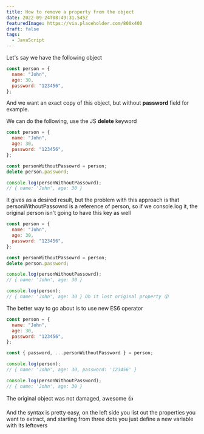 ```yaml
---
title: How to remove a property from the object
date: 2022-09-24T08:49:31.545Z
featuredImage: https://via.placeholder.com/800x400
draft: false
tags:
  - JavaScript
---
```

L﻿et's say we have the following object

```javascript
const person = {
  name: "John",
  age: 30,
  password: "123456",
};
```

A﻿nd we want an exact copy of this object, but without **password** field for example.

W﻿e can do the following, use the JS **delete** keyword

```javascript
const person = {
  name: "John",
  age: 30,
  password: "123456",
};

const personWithoutPassowrd = person;
delete person.password;

console.log(personWithoutPassowrd);
// { name: 'John', age: 30 }
```

I﻿t gives as a desired result, but t﻿he problem with this approach is that personWithoutPassowrd is a reference of person, so if we console.log it, the original person isn't going to have this key as well

```javascript
const person = {
  name: "John",
  age: 30,
  password: "123456",
};

const personWithoutPassowrd = person;
delete person.password;

console.log(personWithoutPassowrd);
// { name: 'John', age: 30 }

console.log(person);
// { name: 'John', age: 30 } Oh it lost original property 😲
```

T﻿he better way to go about is to use new ES6 operator

```javascript
const person = {
  name: "John",
  age: 30,
  password: "123456",
};

const { password, ...personWithoutPassword } = person;

console.log(person);
// { name: 'John', age: 30, password: '123456' }

console.log(personWithoutPassword);
// { name: 'John', age: 30 }
```

The original object was not damaged, awesome 👍

A﻿nd the syntax is pretty easy, on the left side you list out the properties you want to extract, and starting from three dots you just define a new variable with its leftovers